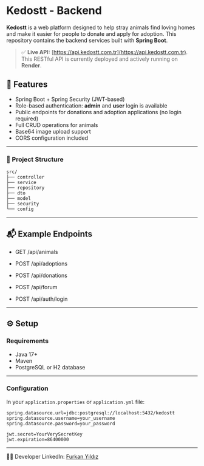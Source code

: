# Kedostt - Backend

**Kedostt** is a web platform designed to help stray animals find loving homes and make it easier for people to donate and apply for adoption. This repository contains the backend services built with **Spring Boot**.

> ✅ **Live API:** [https://api.kedostt.com.tr](https://api.kedostt.com.tr). 
> This RESTful API is currently deployed and actively running on **Render**.

## 🚀 Features

- Spring Boot + Spring Security (JWT-based)
- Role-based authentication: **admin** and **user** login is available
- Public endpoints for donations and adoption applications (no login required)
- Full CRUD operations for animals
- Base64 image upload support
- CORS configuration included

---

### 📁 Project Structure

```text
src/
├── controller
├── service
├── repository
├── dto
├── model
├── security
└── config
```

---

## 📬 Example Endpoints

- GET /api/animals

- POST /api/adoptions

- POST /api/donations

- POST /api/forum

- POST /api/auth/login

---

## ⚙️ Setup

### Requirements
- Java 17+
- Maven
- PostgreSQL or H2 database

---

### Configuration

In your `application.properties` or `application.yml` file:

```properties
spring.datasource.url=jdbc:postgresql://localhost:5432/kedostt
spring.datasource.username=your_username
spring.datasource.password=your_password

jwt.secret=YourVerySecretKey
jwt.expiration=86400000
```
---

👨‍💻 Developer
LinkedIn: [Furkan Yıldız](www.linkedin.com/in/furkan-yıldız-584383254)
